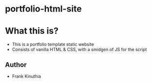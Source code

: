 # portfolio-html-site
# What this is?

- This is a portfolio template static website 
- Consists of vanilla HTML & CSS, with a smidgen of JS for the script

## Author

* Frank Kinuthia
